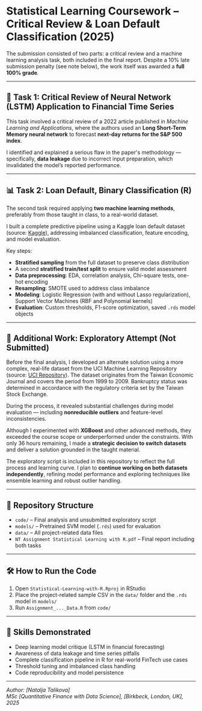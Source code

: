 # Statistical Learning Coursework – Critical Review & Loan Default Classification (2025)

The submission consisted of two parts: a critical review and a machine learning analysis task, both included in the final report. Despite a 10% late submission penalty (see note below), the work itself was awarded a **full 100% grade**. 

---

## 🧠 Task 1: Critical Review of Neural Network (LSTM) Application to Financial Time Series

This task involved a critical review of a 2022 article published in *Machine Learning and Applications*, where the authors used an **Long Short-Term Memory neural network** to forecast **next-day returns for the S&P 500 index**.

I identified and explained a serious flaw in the paper's methodology — specifically, **data leakage** due to incorrect input preparation, which invalidated the model’s reported performance. 

---

## 📊 Task 2: Loan Default, Binary Classification (R)

The second task required applying **two machine learning methods**, preferably from those taught in class, to a real-world dataset.

I built a complete predictive pipeline using a Kaggle loan default dataset (source: [Kaggle](https://www.kaggle.com/datasets/nikhil1e9/loan-default)), addressing imbalanced classification, feature encoding, and model evaluation.

Key steps:
- **Stratified sampling** from the full dataset to preserve class distribution
- A second **stratified train/test split** to ensure valid model assessment
- **Data preprocessing**: EDA, correlation analysis, Chi-square tests, one-hot encoding
- **Resampling**: SMOTE used to address class imbalance
- **Modeling**: Logistic Regression (with and without Lasso regularization), Support Vector Machines (RBF and Polynomial kernels)
- **Evaluation**: Custom thresholds, F1-score optimization, saved `.rds` model objects

---

## 🧪 Additional Work: Exploratory Attempt (Not Submitted)

Before the final analysis, I developed an alternate solution using a more complex, real-life dataset from the UCI Machine Learning Repository (source: [UCI Repository](https://archive.ics.uci.edu/dataset/572)). The dataset originates from the Taiwan Economic Journal and covers the period from 1999 to 2009. Bankruptcy status was determined in accordance with the regulatory criteria set by the Taiwan Stock Exchange. 

During the process, it revealed substantial challenges during model evaluation — including **nonreducible outliers** and feature-level inconsistencies. 

Although I experimented with **XGBoost** and other advanced methods, they exceeded the course scope or underperformed under the constraints. With only 36 hours remaining, I made a **strategic decision to switch datasets** and deliver a solution grounded in the taught material.

The exploratory script is included in this repository to reflect the full process and learning curve. I plan to **continue working on both datasets independently**, refining model performance and exploring techniques like ensemble learning and robust outlier handling.

---

## 📁 Repository Structure

- `code/` – Final analysis and unsubmitted exploratory script
- `models/` – Pretrained SVM model (`.rds`) used for evaluation
- `data/` – All project-related data files
- `NT Assignment Statistical Learning with R.pdf` – Final report including both tasks

---

## 🛠️ How to Run the Code

1. Open `Statistical-Learning-with-R.Rproj` in RStudio
2. Place the project-related sample CSV in the `data/` folder and the `.rds` model in `models/`
3. Run `Assignment_..._Data.R` from `code/`

---

## 🔗 Skills Demonstrated

- Deep learning model critique (LSTM in financial forecasting)
- Awareness of data leakage and time series pitfalls
- Complete classification pipeline in R for real-world FinTech use cases
- Threshold tuning and imbalanced class handling
- Code reproducibility and model persistence

---

*Author: [Natalja Talikova]*  
*MSc [Quantitative Finance with Data Science], [Birkbeck, London, UK], 2025*
